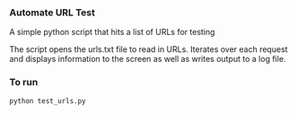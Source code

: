 ### Automate URL Test
A simple python script that hits a list of URLs for testing

The script opens the urls.txt file to read in URLs. Iterates over each request and displays information to the screen as well as writes output to a log file.

### To run
```python
python test_urls.py
```
